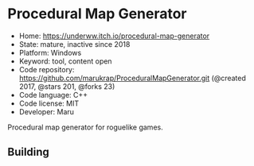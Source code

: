 # Procedural Map Generator

- Home: https://underww.itch.io/procedural-map-generator
- State: mature, inactive since 2018
- Platform: Windows
- Keyword: tool, content open
- Code repository: https://github.com/marukrap/ProceduralMapGenerator.git (@created 2017, @stars 201, @forks 23)
- Code language: C++
- Code license: MIT
- Developer: Maru

Procedural map generator for roguelike games.

## Building
